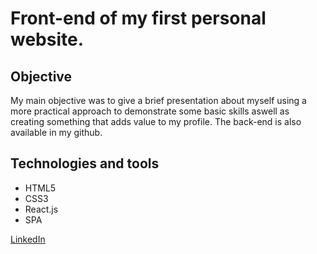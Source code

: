 # Front-end of my first personal website.

## Objective

My main objective was to give a brief presentation about myself using a more practical approach to demonstrate some basic skills aswell as 
creating something that adds value to my profile. The back-end is also available in my github.

## Technologies and tools

* HTML5
* CSS3
* React.js
* SPA

[LinkedIn](https://www.linkedin.com/in/henrique-cavalcante-veiga-533324179/)
